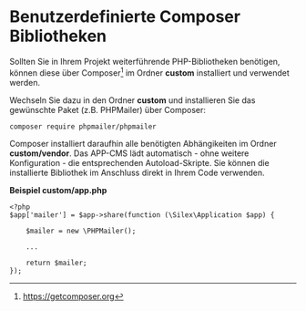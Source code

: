 # Benutzerdefinierte Composer Bibliotheken

Sollten Sie in Ihrem Projekt weiterführende PHP-Bibliotheken benötigen, können diese über Composer[^1] im Ordner __custom__ installiert und verwendet werden. 

Wechseln Sie dazu in den Ordner __custom__ und installieren Sie das gewünschte Paket (z.B. PHPMailer) über Composer:

```
composer require phpmailer/phpmailer
```

Composer installiert daraufhin alle benötigten Abhängikeiten im Ordner __custom/vendor__. Das APP-CMS lädt automatisch - ohne weitere Konfiguration - 
die entsprechenden Autoload-Skripte. Sie können die installierte Bibliothek im Anschluss direkt in Ihrem Code verwenden.

**Beispiel custom/app.php**
```
<?php
$app['mailer'] = $app->share(function (\Silex\Application $app) {

    $mailer = new \PHPMailer();
    
    ...

    return $mailer;
});
```

[^1]: https://getcomposer.org
